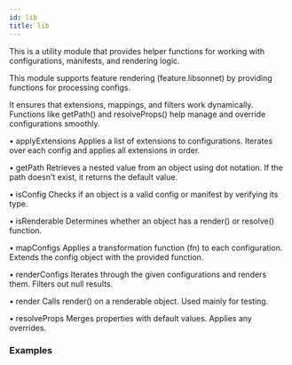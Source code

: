 ```yaml
---
id: lib
title: lib
---
```

This is a utility module that provides helper functions for working with configurations, manifests, and rendering logic.

This module supports feature rendering (feature.libsonnet) by providing functions for processing configs.

It ensures that extensions, mappings, and filters work dynamically.
Functions like getPath() and resolveProps() help manage and override configurations smoothly.



• applyExtensions
Applies a list of extensions to configurations.
Iterates over each config and applies all extensions in order.

• getPath
Retrieves a nested value from an object using dot notation.
If the path doesn't exist, it returns the default value.

• isConfig
Checks if an object is a valid config or manifest by verifying its type.

• isRenderable
Determines whether an object has a render() or resolve() function.

• mapConfigs
Applies a transformation function (fn) to each configuration.
Extends the config object with the provided function.


• renderConfigs
Iterates through the given configurations and renders them.
Filters out null results.

• render
Calls render() on a renderable object.
Used mainly for testing.

• resolveProps
Merges properties with default values.
Applies any overrides.

### Examples
